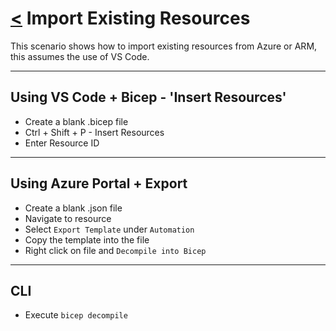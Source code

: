 # [<](./../../README.md) Import Existing Resources

This scenario shows how to import existing resources from Azure or ARM, this assumes the use of VS Code.

---

## Using VS Code + Bicep - 'Insert Resources'

* Create a blank .bicep file
* Ctrl + Shift + P - Insert Resources
* Enter Resource ID

---

## Using Azure Portal + Export

* Create a blank .json file
* Navigate to resource
* Select `Export Template` under `Automation`
* Copy the template into the file
* Right click on file and `Decompile into Bicep`

---

## CLI

* Execute `bicep decompile`
